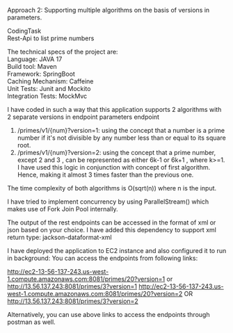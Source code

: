 Approach 2: Supporting multiple algorithms on the basis of versions in parameters.

CodingTask<br>
Rest-Api to list prime numbers

The technical specs of the project are:<br>
Language: JAVA 17<br>
Build tool: Maven<br>
Framework: SpringBoot<br>
Caching Mechanism: Caffeine<br>
Unit Tests: Junit and Mockito<br>
Integration Tests: MockMvc<br>

I have coded in such a way that this application supports 2 algorithms with 2 separate versions in endpoint parameters endpoint<br>
 1. /primes/v1/{num}?version=1: using the concept that a number is a prime number if it's not divisible by any number less than or equal to its square root.<br>
 2. /primes/v1/{num}?version=2: using the concept that a prime number, except 2 and 3 , can be represented as either 6k-1 or 6k+1 , where k>=1. I have used this logic in conjunction with concept of first algorithm. Hence, making it almost 3 times faster than the previous one.<br>

The time complexity of both algorithms is O(sqrt(n)) where n is the input. <br>

I have tried to implement concurrency by using ParallelStream() which makes use of Fork Join Pool internally.<br>

The output of the rest endpoints can be accessed in the format of xml or json based on your choice. I have added this dependency to support xml return type: jackson-dataformat-xml<br>

I have deployed the application to EC2 instance and also configured it to run in background: You can access the endpoints from following links:<br>

http://ec2-13-56-137-243.us-west-1.compute.amazonaws.com:8081/primes/20?version=1 or http://13.56.137.243:8081/primes/3?version=1
http://ec2-13-56-137-243.us-west-1.compute.amazonaws.com:8081/primes/20?version=2 OR http://13.56.137.243:8081/primes/3?version=2

Alternatively, you can use above links to access the endpoints through postman as well.

